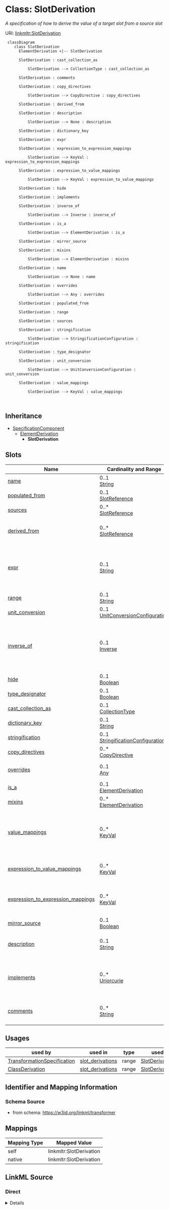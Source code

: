 

# Class: SlotDerivation


_A specification of how to derive the value of a target slot from a source slot_





URI: [linkmltr:SlotDerivation](https://w3id.org/linkml/transformer/SlotDerivation)




```mermaid
 classDiagram
    class SlotDerivation
      ElementDerivation <|-- SlotDerivation
      
      SlotDerivation : cast_collection_as
        
          SlotDerivation --> CollectionType : cast_collection_as
        
      SlotDerivation : comments
        
      SlotDerivation : copy_directives
        
          SlotDerivation --> CopyDirective : copy_directives
        
      SlotDerivation : derived_from
        
      SlotDerivation : description
        
          SlotDerivation --> None : description
        
      SlotDerivation : dictionary_key
        
      SlotDerivation : expr
        
      SlotDerivation : expression_to_expression_mappings
        
          SlotDerivation --> KeyVal : expression_to_expression_mappings
        
      SlotDerivation : expression_to_value_mappings
        
          SlotDerivation --> KeyVal : expression_to_value_mappings
        
      SlotDerivation : hide
        
      SlotDerivation : implements
        
      SlotDerivation : inverse_of
        
          SlotDerivation --> Inverse : inverse_of
        
      SlotDerivation : is_a
        
          SlotDerivation --> ElementDerivation : is_a
        
      SlotDerivation : mirror_source
        
      SlotDerivation : mixins
        
          SlotDerivation --> ElementDerivation : mixins
        
      SlotDerivation : name
        
          SlotDerivation --> None : name
        
      SlotDerivation : overrides
        
          SlotDerivation --> Any : overrides
        
      SlotDerivation : populated_from
        
      SlotDerivation : range
        
      SlotDerivation : sources
        
      SlotDerivation : stringification
        
          SlotDerivation --> StringificationConfiguration : stringification
        
      SlotDerivation : type_designator
        
      SlotDerivation : unit_conversion
        
          SlotDerivation --> UnitConversionConfiguration : unit_conversion
        
      SlotDerivation : value_mappings
        
          SlotDerivation --> KeyVal : value_mappings
        
      
```





## Inheritance
* [SpecificationComponent](SpecificationComponent.md)
    * [ElementDerivation](ElementDerivation.md)
        * **SlotDerivation**



## Slots

| Name | Cardinality and Range | Description | Inheritance |
| ---  | --- | --- | --- |
| [name](name.md) | 0..1 <br/> [String](String.md) | Target slot name | direct |
| [populated_from](populated_from.md) | 0..1 <br/> [SlotReference](SlotReference.md) | Source slot name | direct |
| [sources](sources.md) | 0..* <br/> [SlotReference](SlotReference.md) |  | direct |
| [derived_from](derived_from.md) | 0..* <br/> [SlotReference](SlotReference.md) | Source slots that are used to derive this slot | direct |
| [expr](expr.md) | 0..1 <br/> [String](String.md) | An expression to be evaluated on the source object to derive the target slot | direct |
| [range](range.md) | 0..1 <br/> [String](String.md) |  | direct |
| [unit_conversion](unit_conversion.md) | 0..1 <br/> [UnitConversionConfiguration](UnitConversionConfiguration.md) |  | direct |
| [inverse_of](inverse_of.md) | 0..1 <br/> [Inverse](Inverse.md) | Used to specify a class-slot tuple that is the inverse of the derived/target ... | direct |
| [hide](hide.md) | 0..1 <br/> [Boolean](Boolean.md) | True if this is suppressed | direct |
| [type_designator](type_designator.md) | 0..1 <br/> [Boolean](Boolean.md) |  | direct |
| [cast_collection_as](cast_collection_as.md) | 0..1 <br/> [CollectionType](CollectionType.md) |  | direct |
| [dictionary_key](dictionary_key.md) | 0..1 <br/> [String](String.md) |  | direct |
| [stringification](stringification.md) | 0..1 <br/> [StringificationConfiguration](StringificationConfiguration.md) |  | direct |
| [copy_directives](copy_directives.md) | 0..* <br/> [CopyDirective](CopyDirective.md) |  | [ElementDerivation](ElementDerivation.md) |
| [overrides](overrides.md) | 0..1 <br/> [Any](Any.md) | overrides source schema slots | [ElementDerivation](ElementDerivation.md) |
| [is_a](is_a.md) | 0..1 <br/> [ElementDerivation](ElementDerivation.md) |  | [ElementDerivation](ElementDerivation.md) |
| [mixins](mixins.md) | 0..* <br/> [ElementDerivation](ElementDerivation.md) |  | [ElementDerivation](ElementDerivation.md) |
| [value_mappings](value_mappings.md) | 0..* <br/> [KeyVal](KeyVal.md) | A mapping table that is applied directly to mappings, in order of precedence | [ElementDerivation](ElementDerivation.md) |
| [expression_to_value_mappings](expression_to_value_mappings.md) | 0..* <br/> [KeyVal](KeyVal.md) | A mapping table in which the keys are expressions | [ElementDerivation](ElementDerivation.md) |
| [expression_to_expression_mappings](expression_to_expression_mappings.md) | 0..* <br/> [KeyVal](KeyVal.md) | A mapping table in which the keys and values are expressions | [ElementDerivation](ElementDerivation.md) |
| [mirror_source](mirror_source.md) | 0..1 <br/> [Boolean](Boolean.md) |  | [ElementDerivation](ElementDerivation.md) |
| [description](description.md) | 0..1 <br/> [String](String.md) | description of the specification component | [SpecificationComponent](SpecificationComponent.md) |
| [implements](implements.md) | 0..* <br/> [Uriorcurie](Uriorcurie.md) | A reference to a specification that this component implements | [SpecificationComponent](SpecificationComponent.md) |
| [comments](comments.md) | 0..* <br/> [String](String.md) | A list of comments about this component | [SpecificationComponent](SpecificationComponent.md) |





## Usages

| used by | used in | type | used |
| ---  | --- | --- | --- |
| [TransformationSpecification](TransformationSpecification.md) | [slot_derivations](slot_derivations.md) | range | [SlotDerivation](SlotDerivation.md) |
| [ClassDerivation](ClassDerivation.md) | [slot_derivations](slot_derivations.md) | range | [SlotDerivation](SlotDerivation.md) |






## Identifier and Mapping Information







### Schema Source


* from schema: https://w3id.org/linkml/transformer





## Mappings

| Mapping Type | Mapped Value |
| ---  | ---  |
| self | linkmltr:SlotDerivation |
| native | linkmltr:SlotDerivation |





## LinkML Source

<!-- TODO: investigate https://stackoverflow.com/questions/37606292/how-to-create-tabbed-code-blocks-in-mkdocs-or-sphinx -->

### Direct

<details>
```yaml
name: SlotDerivation
description: A specification of how to derive the value of a target slot from a source
  slot
from_schema: https://w3id.org/linkml/transformer
is_a: ElementDerivation
attributes:
  name:
    name: name
    description: Target slot name
    from_schema: https://w3id.org/linkml/transformer
    key: true
    domain_of:
    - ElementDerivation
    - SlotDerivation
    - EnumDerivation
    - PermissibleValueDerivation
    required: true
  populated_from:
    name: populated_from
    description: Source slot name
    from_schema: https://w3id.org/linkml/transformer
    domain_of:
    - ClassDerivation
    - SlotDerivation
    - EnumDerivation
    - PermissibleValueDerivation
    range: SlotReference
  sources:
    name: sources
    from_schema: https://w3id.org/linkml/transformer
    multivalued: true
    domain_of:
    - ClassDerivation
    - SlotDerivation
    - EnumDerivation
    - PermissibleValueDerivation
    range: SlotReference
  derived_from:
    name: derived_from
    description: Source slots that are used to derive this slot. This can be computed
      from the expr, if the expr is declarative.
    from_schema: https://w3id.org/linkml/transformer
    rank: 1000
    multivalued: true
    domain_of:
    - SlotDerivation
    range: SlotReference
  expr:
    name: expr
    description: An expression to be evaluated on the source object to derive the
      target slot. Should be specified using the LinkML expression language.
    from_schema: https://w3id.org/linkml/transformer
    rank: 1000
    domain_of:
    - SlotDerivation
    - EnumDerivation
    - PermissibleValueDerivation
    range: string
  range:
    name: range
    from_schema: https://w3id.org/linkml/transformer
    rank: 1000
    slot_uri: linkml:range
    domain_of:
    - SlotDerivation
    range: string
  unit_conversion:
    name: unit_conversion
    from_schema: https://w3id.org/linkml/transformer
    rank: 1000
    domain_of:
    - SlotDerivation
    range: UnitConversionConfiguration
  inverse_of:
    name: inverse_of
    description: Used to specify a class-slot tuple that is the inverse of the derived/target
      slot. This is used primarily for mapping to relational databases or formalisms
      that do not allow multiple values. The class representing the repeated element
      has a foreign key slot inserted in that 'back references' the original multivalued
      slot.
    from_schema: https://w3id.org/linkml/transformer
    rank: 1000
    domain_of:
    - SlotDerivation
    range: Inverse
  hide:
    name: hide
    description: True if this is suppressed
    from_schema: https://w3id.org/linkml/transformer
    rank: 1000
    domain_of:
    - SlotDerivation
    - EnumDerivation
    - PermissibleValueDerivation
    range: boolean
  type_designator:
    name: type_designator
    from_schema: https://w3id.org/linkml/transformer
    rank: 1000
    domain_of:
    - SlotDerivation
    range: boolean
  cast_collection_as:
    name: cast_collection_as
    from_schema: https://w3id.org/linkml/transformer
    rank: 1000
    domain_of:
    - SlotDerivation
    range: CollectionType
  dictionary_key:
    name: dictionary_key
    from_schema: https://w3id.org/linkml/transformer
    rank: 1000
    domain_of:
    - SlotDerivation
    range: string
  stringification:
    name: stringification
    from_schema: https://w3id.org/linkml/transformer
    rank: 1000
    domain_of:
    - SlotDerivation
    range: StringificationConfiguration

```
</details>

### Induced

<details>
```yaml
name: SlotDerivation
description: A specification of how to derive the value of a target slot from a source
  slot
from_schema: https://w3id.org/linkml/transformer
is_a: ElementDerivation
attributes:
  name:
    name: name
    description: Target slot name
    from_schema: https://w3id.org/linkml/transformer
    key: true
    alias: name
    owner: SlotDerivation
    domain_of:
    - ElementDerivation
    - SlotDerivation
    - EnumDerivation
    - PermissibleValueDerivation
    required: true
  populated_from:
    name: populated_from
    description: Source slot name
    from_schema: https://w3id.org/linkml/transformer
    alias: populated_from
    owner: SlotDerivation
    domain_of:
    - ClassDerivation
    - SlotDerivation
    - EnumDerivation
    - PermissibleValueDerivation
    range: SlotReference
  sources:
    name: sources
    from_schema: https://w3id.org/linkml/transformer
    multivalued: true
    alias: sources
    owner: SlotDerivation
    domain_of:
    - ClassDerivation
    - SlotDerivation
    - EnumDerivation
    - PermissibleValueDerivation
    range: SlotReference
  derived_from:
    name: derived_from
    description: Source slots that are used to derive this slot. This can be computed
      from the expr, if the expr is declarative.
    from_schema: https://w3id.org/linkml/transformer
    rank: 1000
    multivalued: true
    alias: derived_from
    owner: SlotDerivation
    domain_of:
    - SlotDerivation
    range: SlotReference
  expr:
    name: expr
    description: An expression to be evaluated on the source object to derive the
      target slot. Should be specified using the LinkML expression language.
    from_schema: https://w3id.org/linkml/transformer
    rank: 1000
    alias: expr
    owner: SlotDerivation
    domain_of:
    - SlotDerivation
    - EnumDerivation
    - PermissibleValueDerivation
    range: string
  range:
    name: range
    from_schema: https://w3id.org/linkml/transformer
    rank: 1000
    slot_uri: linkml:range
    alias: range
    owner: SlotDerivation
    domain_of:
    - SlotDerivation
    range: string
  unit_conversion:
    name: unit_conversion
    from_schema: https://w3id.org/linkml/transformer
    rank: 1000
    alias: unit_conversion
    owner: SlotDerivation
    domain_of:
    - SlotDerivation
    range: UnitConversionConfiguration
  inverse_of:
    name: inverse_of
    description: Used to specify a class-slot tuple that is the inverse of the derived/target
      slot. This is used primarily for mapping to relational databases or formalisms
      that do not allow multiple values. The class representing the repeated element
      has a foreign key slot inserted in that 'back references' the original multivalued
      slot.
    from_schema: https://w3id.org/linkml/transformer
    rank: 1000
    alias: inverse_of
    owner: SlotDerivation
    domain_of:
    - SlotDerivation
    range: Inverse
  hide:
    name: hide
    description: True if this is suppressed
    from_schema: https://w3id.org/linkml/transformer
    rank: 1000
    alias: hide
    owner: SlotDerivation
    domain_of:
    - SlotDerivation
    - EnumDerivation
    - PermissibleValueDerivation
    range: boolean
  type_designator:
    name: type_designator
    from_schema: https://w3id.org/linkml/transformer
    rank: 1000
    alias: type_designator
    owner: SlotDerivation
    domain_of:
    - SlotDerivation
    range: boolean
  cast_collection_as:
    name: cast_collection_as
    from_schema: https://w3id.org/linkml/transformer
    rank: 1000
    alias: cast_collection_as
    owner: SlotDerivation
    domain_of:
    - SlotDerivation
    range: CollectionType
  dictionary_key:
    name: dictionary_key
    from_schema: https://w3id.org/linkml/transformer
    rank: 1000
    alias: dictionary_key
    owner: SlotDerivation
    domain_of:
    - SlotDerivation
    range: string
  stringification:
    name: stringification
    from_schema: https://w3id.org/linkml/transformer
    rank: 1000
    alias: stringification
    owner: SlotDerivation
    domain_of:
    - SlotDerivation
    range: StringificationConfiguration
  copy_directives:
    name: copy_directives
    from_schema: https://w3id.org/linkml/transformer
    rank: 1000
    multivalued: true
    alias: copy_directives
    owner: SlotDerivation
    domain_of:
    - ElementDerivation
    range: CopyDirective
    inlined: true
  overrides:
    name: overrides
    description: overrides source schema slots
    from_schema: https://w3id.org/linkml/transformer
    rank: 1000
    alias: overrides
    owner: SlotDerivation
    domain_of:
    - ElementDerivation
    range: Any
  is_a:
    name: is_a
    from_schema: https://w3id.org/linkml/transformer
    rank: 1000
    slot_uri: linkml:is_a
    alias: is_a
    owner: SlotDerivation
    domain_of:
    - ElementDerivation
    range: ElementDerivation
  mixins:
    name: mixins
    from_schema: https://w3id.org/linkml/transformer
    rank: 1000
    slot_uri: linkml:mixins
    multivalued: true
    alias: mixins
    owner: SlotDerivation
    domain_of:
    - ElementDerivation
    range: ElementDerivation
    inlined: false
  value_mappings:
    name: value_mappings
    description: A mapping table that is applied directly to mappings, in order of
      precedence
    from_schema: https://w3id.org/linkml/transformer
    rank: 1000
    multivalued: true
    alias: value_mappings
    owner: SlotDerivation
    domain_of:
    - ElementDerivation
    range: KeyVal
    inlined: true
  expression_to_value_mappings:
    name: expression_to_value_mappings
    description: A mapping table in which the keys are expressions
    from_schema: https://w3id.org/linkml/transformer
    rank: 1000
    multivalued: true
    alias: expression_to_value_mappings
    owner: SlotDerivation
    domain_of:
    - ElementDerivation
    range: KeyVal
    inlined: true
  expression_to_expression_mappings:
    name: expression_to_expression_mappings
    description: A mapping table in which the keys and values are expressions
    from_schema: https://w3id.org/linkml/transformer
    rank: 1000
    multivalued: true
    alias: expression_to_expression_mappings
    owner: SlotDerivation
    domain_of:
    - ElementDerivation
    range: KeyVal
    inlined: true
  mirror_source:
    name: mirror_source
    from_schema: https://w3id.org/linkml/transformer
    rank: 1000
    alias: mirror_source
    owner: SlotDerivation
    domain_of:
    - ElementDerivation
    range: boolean
  description:
    name: description
    description: description of the specification component
    from_schema: https://w3id.org/linkml/transformer
    rank: 1000
    slot_uri: dcterms:description
    alias: description
    owner: SlotDerivation
    domain_of:
    - SpecificationComponent
    range: string
  implements:
    name: implements
    description: A reference to a specification that this component implements.
    from_schema: https://w3id.org/linkml/transformer
    rank: 1000
    multivalued: true
    alias: implements
    owner: SlotDerivation
    domain_of:
    - SpecificationComponent
    range: uriorcurie
  comments:
    name: comments
    description: A list of comments about this component. Comments are free text,
      and may be used to provide additional information about the component, including
      instructions for its use.
    from_schema: https://w3id.org/linkml/transformer
    rank: 1000
    slot_uri: rdfs:comment
    multivalued: true
    alias: comments
    owner: SlotDerivation
    domain_of:
    - SpecificationComponent
    range: string

```
</details>